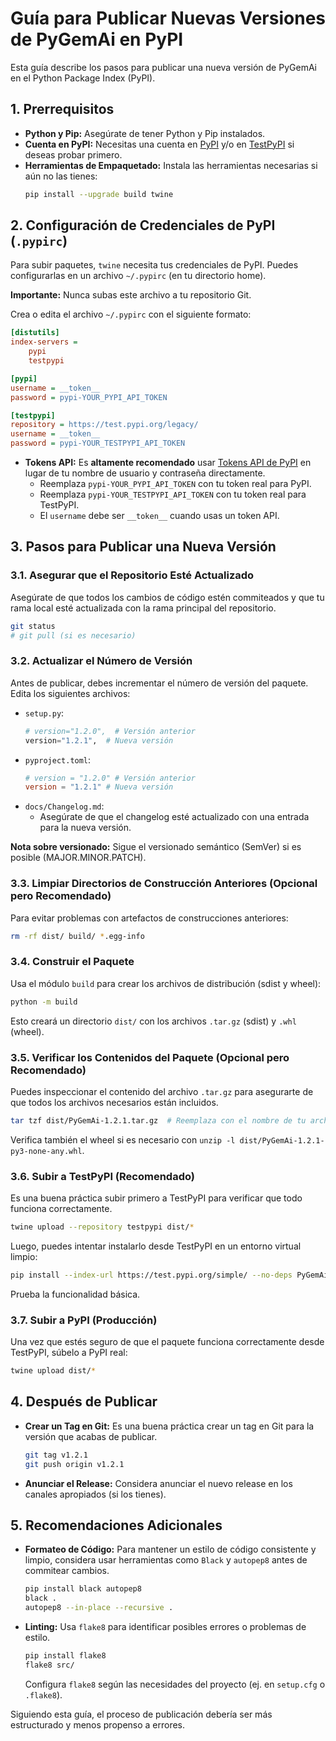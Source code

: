 # Guía para Publicar Nuevas Versiones de PyGemAi en PyPI

Esta guía describe los pasos para publicar una nueva versión de PyGemAi en el Python Package Index (PyPI).

## 1. Prerrequisitos

*   **Python y Pip:** Asegúrate de tener Python y Pip instalados.
*   **Cuenta en PyPI:** Necesitas una cuenta en [PyPI](https://pypi.org/) y/o en [TestPyPI](https://test.pypi.org/) si deseas probar primero.
*   **Herramientas de Empaquetado:** Instala las herramientas necesarias si aún no las tienes:
    ```bash
    pip install --upgrade build twine
    ```

## 2. Configuración de Credenciales de PyPI (`.pypirc`)

Para subir paquetes, `twine` necesita tus credenciales de PyPI. Puedes configurarlas en un archivo `~/.pypirc` (en tu directorio home).

**Importante:** Nunca subas este archivo a tu repositorio Git.

Crea o edita el archivo `~/.pypirc` con el siguiente formato:

```ini
[distutils]
index-servers =
    pypi
    testpypi

[pypi]
username = __token__
password = pypi-YOUR_PYPI_API_TOKEN

[testpypi]
repository = https://test.pypi.org/legacy/
username = __token__
password = pypi-YOUR_TESTPYPI_API_TOKEN
```

*   **Tokens API:** Es **altamente recomendado** usar [Tokens API de PyPI](https://pypi.org/help/#apitokens) en lugar de tu nombre de usuario y contraseña directamente.
    *   Reemplaza `pypi-YOUR_PYPI_API_TOKEN` con tu token real para PyPI.
    *   Reemplaza `pypi-YOUR_TESTPYPI_API_TOKEN` con tu token real para TestPyPI.
    *   El `username` debe ser `__token__` cuando usas un token API.

## 3. Pasos para Publicar una Nueva Versión

### 3.1. Asegurar que el Repositorio Esté Actualizado
Asegúrate de que todos los cambios de código estén commiteados y que tu rama local esté actualizada con la rama principal del repositorio.

```bash
git status
# git pull (si es necesario)
```

### 3.2. Actualizar el Número de Versión
Antes de publicar, debes incrementar el número de versión del paquete. Edita los siguientes archivos:

*   `setup.py`:
    ```python
    # version="1.2.0",  # Versión anterior
    version="1.2.1",  # Nueva versión
    ```
*   `pyproject.toml`:
    ```toml
    # version = "1.2.0" # Versión anterior
    version = "1.2.1" # Nueva versión
    ```
*   `docs/Changelog.md`:
    *   Asegúrate de que el changelog esté actualizado con una entrada para la nueva versión.

**Nota sobre versionado:** Sigue el versionado semántico (SemVer) si es posible (MAJOR.MINOR.PATCH).

### 3.3. Limpiar Directorios de Construcción Anteriores (Opcional pero Recomendado)
Para evitar problemas con artefactos de construcciones anteriores:
```bash
rm -rf dist/ build/ *.egg-info
```

### 3.4. Construir el Paquete
Usa el módulo `build` para crear los archivos de distribución (sdist y wheel):
```bash
python -m build
```
Esto creará un directorio `dist/` con los archivos `.tar.gz` (sdist) y `.whl` (wheel).

### 3.5. Verificar los Contenidos del Paquete (Opcional pero Recomendado)
Puedes inspeccionar el contenido del archivo `.tar.gz` para asegurarte de que todos los archivos necesarios están incluidos.
```bash
tar tzf dist/PyGemAi-1.2.1.tar.gz  # Reemplaza con el nombre de tu archivo
```
Verifica también el wheel si es necesario con `unzip -l dist/PyGemAi-1.2.1-py3-none-any.whl`.

### 3.6. Subir a TestPyPI (Recomendado)
Es una buena práctica subir primero a TestPyPI para verificar que todo funciona correctamente.
```bash
twine upload --repository testpypi dist/*
```
Luego, puedes intentar instalarlo desde TestPyPI en un entorno virtual limpio:
```bash
pip install --index-url https://test.pypi.org/simple/ --no-deps PyGemAi
```
Prueba la funcionalidad básica.

### 3.7. Subir a PyPI (Producción)
Una vez que estés seguro de que el paquete funciona correctamente desde TestPyPI, súbelo a PyPI real:
```bash
twine upload dist/*
```

## 4. Después de Publicar

*   **Crear un Tag en Git:** Es una buena práctica crear un tag en Git para la versión que acabas de publicar.
    ```bash
    git tag v1.2.1
    git push origin v1.2.1
    ```
*   **Anunciar el Release:** Considera anunciar el nuevo release en los canales apropiados (si los tienes).

## 5. Recomendaciones Adicionales

*   **Formateo de Código:** Para mantener un estilo de código consistente y limpio, considera usar herramientas como `Black` y `autopep8` antes de commitear cambios.
    ```bash
    pip install black autopep8
    black .
    autopep8 --in-place --recursive .
    ```
*   **Linting:** Usa `flake8` para identificar posibles errores o problemas de estilo.
    ```bash
    pip install flake8
    flake8 src/
    ```
    Configura `flake8` según las necesidades del proyecto (ej. en `setup.cfg` o `.flake8`).

Siguiendo esta guía, el proceso de publicación debería ser más estructurado y menos propenso a errores.
